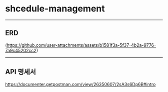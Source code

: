 # shcedule-management

---

## ERD
(https://github.com/user-attachments/assets/b1581f3a-5f37-4b2a-9776-7a9c45202cc2)

---

## API 명세서
https://documenter.getpostman.com/view/26350607/2sA3s6Dp6B#intro
